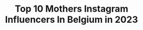 ---
title: Top 10 Mothers Instagram Influencers In Belgium in 2023
description: >-
  Find top mothers Instagram influencers in Belgium in 2023. Most popular hashtags: #photography #love #stayhome.
platform: Instagram
hits: 65
text_top: Identify the best Instagram influencers on inBeat.
text_bottom: Our platform has 65 Instagram influencers like this in Belgium for you to connect with.
profiles:
  - username: "ursulavonderleyen"
    fullname: >-
      Ursula von der Leyen
    bio: >-
      President of the @europeancommission. Mother of seven. Brussels-born. European by heart. 🇪🇺
    location: "Belgium"
    followers: 119624
    engagement: 400
    commentsToLikes: 0.094723
    id: ck0uaim8oc9sv0i19j3asdyeg
    verified: true
    hashtags: "#soteu, #stateoftheunion, #coronavirus, #eu"
  - username: "aarondegroeve"
    fullname: >-
      AARON
    bio: >-
      ✗ Mother Agency: @immbxl ✗ hugo@immbruxelles.com ✗ BOOTCAMP ‘20 @tagmagbe
    location: "Belgium"
    followers: 5049
    engagement: 1905
    commentsToLikes: 0.041565
    id: ck8swhsaue4w20j78l2uozyoj
    verified: false
    hashtags: "#aaroninfrance, #aaroninbrussels, #hmman, #city"
  - username: "styledbynad"
    fullname: >-
      Nadège Kalenga ▪️Styledbynad
    bio: >-
      Mother, Wife and Fashion addict. 📧kalenganadege@gmail.com 🇧🇪Belgium Code promo SHEIN: styledbynadQ4
    location: "Belgium"
    followers: 63449
    engagement: 322
    commentsToLikes: 0.015914
    id: ck135hbyy1f850i19oaqzxeio
    verified: false
    hashtags: "#shein, #sheingals, #ad, #stayhome"
  - username: "tijanadraws"
    fullname: >-
      Tijana Lukovic
    bio: >-
      Belgium based illustrator and painter Inspired by motherhood, folklore, nature and waldorf 🌿lukovictijana@gmail.com
    location: "Belgium"
    followers: 19545
    engagement: 786
    commentsToLikes: 0.070344
    id: ck15qiwhk32co0i19drd663iv
    verified: false
    hashtags: "#livethelittlethings, #darlingmovement, #mentalhealthawarenessweek, #childhoodunplugged"
  - username: "violettevdvondel"
    fullname: >-
      V I O L E T T E 🇧🇪
    bio: >-
      Working for & Other Stories Gent Mother of fat cat @fatcatmollyyyyyy
    location: "Belgium"
    followers: 54221
    engagement: 1069
    commentsToLikes: 0.011672
    id: ck5hph9xwrcxj0i116p3op09e
    verified: false
    hashtags: "#knitwearseason"
  - username: "zowiedeville"
    fullname: >-
      Zoë ✨ Zowiedeville
    bio: >-
      •Mother of 3 💕 •Mrs. To @dieltches 💍🖤 •Surviving on coffee ☕️ •Belgium 📍 • •@love_yemak YEMAK-Zoe for 40% off✨ •
    location: "Belgium"
    followers: 19608
    engagement: 583
    commentsToLikes: 0.027814
    id: ckaos7w49qi0l0i78x4ecufbc
    verified: false
    hashtags: "#modernpinup, #girlswithink, #pinup, #bettiebangs"
  - username: "inesridane"
    fullname: >-
      Inès Ridane
    bio: >-
      ~ 🌍♈ ~ My mother language is dance 🌸 ~ 📧 : inesridanepro@gmail.com 📍Brussel, Belgium ~ YouTube ⤵️
    location: "Belgium"
    followers: 4992
    engagement: 1113
    commentsToLikes: 0.047187
    id: ck55lvw822kg90i110544dmuu
    verified: false
    hashtags: "#smile, #loveyourself, #makeup, #proud"
  - username: "lynnvanroyen"
    fullname: >-
      Lynn Van Royen
    bio: >-
      • Actress • Belgian • Mother of two • For professional inquiries please contact gudrun@burieburie.be #kleingelukske #gewolkte #royenbol
    location: "Belgium"
    followers: 91539
    engagement: 407
    commentsToLikes: 0.010756
    id: ck15paq2xwxto0i19eei9fe4j
    verified: true
    hashtags: "#kleingelukske, #thewindow, #breastcancer, #breastfriend"
  - username: "maigalal"
    fullname: >-
      maigalal
    bio: >-
      -Celebrity stylist - Costumes making for movies - Fashion consultant - Personal shopper And a mother to 3 loving angels
    location: "Belgium"
    followers: 221127
    engagement: 152
    commentsToLikes: 0.020911
    id: ck138ljxigto50i19p20lej33
    verified: false
    hashtags: "#gff, #redcarpet, #yousra, #egyptianstylist"
  - username: "carolien.machiels"
    fullname: >-
      Carolien machiels
    bio: >-
      ♥ Dm for collaboration Mommy of 2 ♥ Eden & Enora
    location: "Belgium"
    followers: 3302
    engagement: 1820
    commentsToLikes: 0.149184
    id: ckf5xaqb0v05l0j23z9ykm0jq
    verified: false
    hashtags: "#cameramama, #love, #instakids, #photooftheday"
---